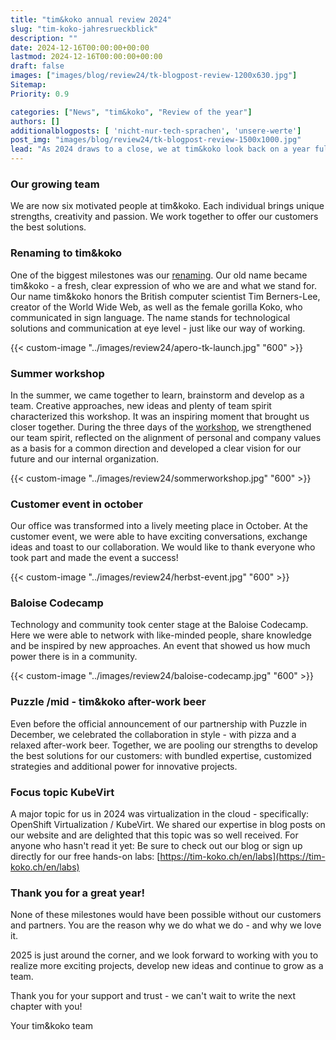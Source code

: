 ```yaml
---
title: "tim&koko annual review 2024"
slug: "tim-koko-jahresrueckblick"
description: ""
date: 2024-12-16T00:00:00+00:00
lastmod: 2024-12-16T00:00:00+00:00
draft: false
images: ["images/blog/review24/tk-blogpost-review-1200x630.jpg"]
Sitemap:
Priority: 0.9

categories: ["News", "tim&koko", "Review of the year"]
authors: []
additionalblogposts: [ 'nicht-nur-tech-sprachen', 'unsere-werte']
post_img: "images/blog/review24/tk-blogpost-review-1500x1000.jpg"
lead: "As 2024 draws to a close, we at tim&koko look back on a year full of exciting developments, inspiring moments and great experiences. For us, 2024 was characterized by growth - as a team, as a company and in our partnerships. For our annual review, we asked our team what their personal highlights of the year were. "
---
```


### Our growing team

We are now six motivated people at tim&koko. Each individual brings unique strengths, creativity and passion. We work
together to offer our customers the best solutions.

### Renaming to tim&koko

One of the biggest milestones was our [renaming](https://tim-koko.ch/en/blog/neuer-brand-name/). Our old name became tim&koko - a fresh, clear expression of who we are
and what we stand for. Our name tim&koko honors the British computer scientist Tim Berners-Lee, creator of the World
Wide Web, as well as the female gorilla Koko, who communicated in sign language. The name stands for technological
solutions and communication at eye level - just like our way of working.

{{< custom-image "../images/review24/apero-tk-launch.jpg" "600" >}}

### Summer workshop

In the summer, we came together to learn, brainstorm and develop as a team. Creative approaches, new ideas and plenty
of team spirit characterized this workshop. It was an inspiring moment that brought us closer together. During the three
days of the [workshop](https://tim-koko.ch/en/blog/tim-koko-sommerworkshop/), we strengthened our team spirit, reflected
on the alignment of personal and company values as a basis for a common direction and developed a clear vision for our
future and our internal organization.

{{< custom-image "../images/review24/sommerworkshop.jpg" "600" >}}

### Customer event in october

Our office was transformed into a lively meeting place in October. At the customer event, we were able to have exciting
conversations, exchange ideas and toast to our collaboration. We would like to thank everyone who took part and made the
event a success!

{{< custom-image "../images/review24/herbst-event.jpg" "600" >}}

### Baloise Codecamp

Technology and community took center stage at the Baloise Codecamp. Here we were able to network with like-minded people,
share knowledge and be inspired by new approaches. An event that showed us how much power there is in a community.

{{< custom-image "../images/review24/baloise-codecamp.jpg" "600" >}}

### Puzzle /mid - tim&koko after-work beer

Even before the official announcement of our partnership with Puzzle in December, we celebrated the collaboration in
style - with pizza and a relaxed after-work beer. Together, we are pooling our strengths to develop the best solutions
for our customers: with bundled expertise, customized strategies and additional power for innovative projects.

### Focus topic KubeVirt

A major topic for us in 2024 was virtualization in the cloud - specifically: OpenShift Virtualization / KubeVirt. We
shared our expertise in blog posts on our website and are delighted that this topic was so well received. For anyone
who hasn't read it yet: Be sure to check out our blog or sign up directly for our free hands-on labs: [https://tim-koko.ch/en/labs](https://tim-koko.ch/en/labs)

### Thank you for a great year!

None of these milestones would have been possible without our customers and partners. You are the reason why we do what
we do - and why we love it.

2025 is just around the corner, and we look forward to working with you to realize more exciting projects, develop new
ideas and continue to grow as a team.

Thank you for your support and trust - we can't wait to write the next chapter with you!

Your tim&koko team
